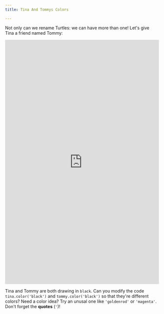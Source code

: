 ```yaml
---
title: Tina And Tommys Colors

---
```



Not only can we rename Turtles: we can have more than one!  Let's give Tina a friend named Tommy:

<iframe width="100%" height="800" src="https://trinket.io/tools/1.0/jekyll/embed/python#code=import%20turtle%0A%0Atina%20%3D%20turtle.Turtle%28%29%0Atina.shape%28%27turtle%27%29%0Atina.color%28%27black%27%29%0A%0Atina.left%2890%29%0Atina.forward%28100%29%0Atina.write%28%22I%27m%20Tina%21%22%29%0Atina.forward%2820%29%0Atina.right%2890%29%0A%0Atommy%20%3D%20turtle.Turtle%28%29%0Atommy.shape%28%27turtle%27%29%0Atommy.color%28%27black%27%29%0A%0Atommy.right%2890%29%0Atommy.forward%28100%29%0Atommy.write%28%22I%27m%20Tommy%21%22%29%0Atommy.forward%2820%29%0Atommy.left%2890%29" frameborder="0" marginwidth="0" marginheight="0" allowfullscreen></iframe>

Tina and Tommy are both drawing in `black`.  Can you modify the code `tina.color('black')` and `tommy.color('black')` so that they're different colors?  Need a color idea?  Try an unusal one like `'goldenrod'` or `'magenta'`.  Don't forget the **quotes** (`'`)!
